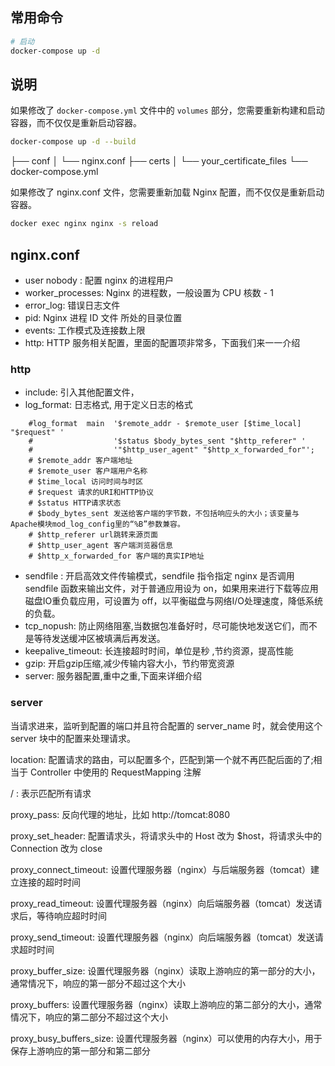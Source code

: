 ## 常用命令

```bash
# 启动
docker-compose up -d
```

## 说明

如果修改了 `docker-compose.yml` 文件中的 `volumes` 部分，您需要重新构建和启动容器，而不仅仅是重新启动容器。

```bash
docker-compose up -d --build
```

├── conf
│ └── nginx.conf
├── certs
│ └── your_certificate_files
└── docker-compose.yml


如果修改了 nginx.conf 文件，您需要重新加载 Nginx 配置，而不仅仅是重新启动容器。

```bash
docker exec nginx nginx -s reload
```


## nginx.conf

* user nobody : 配置 nginx 的进程用户
* worker_processes: Nginx 的进程数，一般设置为 CPU 核数 - 1
* error_log: 错误日志文件
* pid: Nginx 进程 ID 文件 所处的目录位置
* events: 工作模式及连接数上限
* http: HTTP 服务相关配置，里面的配置项非常多，下面我们来一一介绍

### http

* include: 引入其他配置文件，
* log_format: 日志格式, 用于定义日志的格式

```text
    #log_format  main  '$remote_addr - $remote_user [$time_local] "$request" '
    #                  '$status $body_bytes_sent "$http_referer" '
    #                  '"$http_user_agent" "$http_x_forwarded_for"';
    # $remote_addr 客户端地址
    # $remote_user 客户端用户名称
    # $time_local 访问时间与时区
    # $request 请求的URI和HTTP协议
    # $status HTTP请求状态
    # $body_bytes_sent 发送给客户端的字节数，不包括响应头的大小；该变量与Apache模块mod_log_config里的“%B”参数兼容。
    # $http_referer url跳转来源页面
    # $http_user_agent 客户端浏览器信息
    # $http_x_forwarded_for 客户端的真实IP地址
```

* sendfile : 开启高效文件传输模式，sendfile 指令指定 nginx 是否调用 sendfile 函数来输出文件，对于普通应用设为
  on，如果用来进行下载等应用磁盘IO重负载应用，可设置为 off，以平衡磁盘与网络I/O处理速度，降低系统的负载。
* tcp_nopush: 防止网络阻塞,当数据包准备好时，尽可能快地发送它们，而不是等待发送缓冲区被填满后再发送。
* keepalive_timeout: 长连接超时时间，单位是秒 ,节约资源，提高性能
* gzip: 开启gzip压缩,减少传输内容大小，节约带宽资源
* server: 服务器配置,重中之重,下面来详细介绍

### server
当请求进来，监听到配置的端口并且符合配置的 server_name 时，就会使用这个 server 块中的配置来处理请求。

location: 配置请求的路由，可以配置多个，匹配到第一个就不再匹配后面的了;相当于 Controller 中使用的 RequestMapping 注解

/ : 表示匹配所有请求

proxy_pass: 反向代理的地址，比如 http://tomcat:8080

proxy_set_header: 配置请求头，将请求头中的 Host 改为 $host，将请求头中的 Connection 改为 close

proxy_connect_timeout: 设置代理服务器（nginx）与后端服务器（tomcat）建立连接的超时时间

proxy_read_timeout: 设置代理服务器（nginx）向后端服务器（tomcat）发送请求后，等待响应超时时间

proxy_send_timeout: 设置代理服务器（nginx）向后端服务器（tomcat）发送请求超时时间

proxy_buffer_size: 设置代理服务器（nginx）读取上游响应的第一部分的大小，通常情况下，响应的第一部分不超过这个大小

proxy_buffers: 设置代理服务器（nginx）读取上游响应的第二部分的大小，通常情况下，响应的第二部分不超过这个大小

proxy_busy_buffers_size: 设置代理服务器（nginx）可以使用的内存大小，用于保存上游响应的第一部分和第二部分


